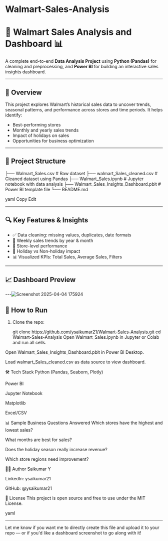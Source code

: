 # Walmart-Sales-Analysis

# 🛒 Walmart Sales Analysis and Dashboard 📊

A complete end-to-end **Data Analysis Project** using **Python (Pandas)** for cleaning and preprocessing, and **Power BI** for building an interactive sales insights dashboard.

---

## 📌 Overview

This project explores Walmart’s historical sales data to uncover trends, seasonal patterns, and performance across stores and time periods. It helps identify:

- Best-performing stores
- Monthly and yearly sales trends
- Impact of holidays on sales
- Opportunities for business optimization

---

## 📁 Project Structure

├── Walmart_Sales.csv # Raw dataset ├── walmart_Sales_cleaned.csv # Cleaned dataset using Pandas ├── Walmart_Sales.ipynb # Jupyter notebook with data analysis ├── Walmart_Sales_Insights_Dashboard.pbit # Power BI template file └── README.md

yaml
Copy
Edit

---

## 🔍 Key Features & Insights

- ✅ Data cleaning: missing values, duplicates, date formats
- 📆 Weekly sales trends by year & month
- 🏪 Store-level performance
- 🎉 Holiday vs Non-holiday impact
- 📊 Visualized KPIs: Total Sales, Average Sales, Filters

---

## 📈 Dashboard Preview


---![Screenshot 2025-04-04 175924](https://github.com/user-attachments/assets/763da91d-4c70-4afa-9b74-78329a19aba5)


## 🚀 How to Run

1. Clone the repo:

   git clone https://github.com/ysaikumar21/Walmart-Sales-Analysis.git
   cd Walmart-Sales-Analysis
Open Walmart_Sales.ipynb in Jupyter or Colab and run all cells.

Open Walmart_Sales_Insights_Dashboard.pbit in Power BI Desktop.

Load walmart_Sales_cleaned.csv as data source to view dashboard.

🛠️ Tech Stack
Python (Pandas, Seaborn, Plotly)

Power BI

Jupyter Notebook

Matplotlib

Excel/CSV

📊 Sample Business Questions Answered
Which stores have the highest and lowest sales?

What months are best for sales?

Does the holiday season really increase revenue?

Which store regions need improvement?

🙋‍♂️ Author
Saikumar Y

LinkedIn: ysaikumar21

GitHub: @ysaikumar21

📄 License
This project is open source and free to use under the MIT License.

yaml


---

Let me know if you want me to directly create this file and upload it to your repo — or if you'd like a dashboard screenshot to go along with it!








